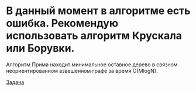 # В данный момент в алгоритме есть ошибка. Рекомендую использовать алгоритм Крускала или Борувки.

Алгоритм Прима находит минимальное оставное дерево в связном неориентированном взвешенном графе за время O(MlogN).  

[Задача](https://www.spoj.com/problems/MST/)